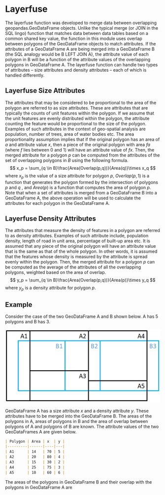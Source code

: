 # Layerfuse

The layerfuse function was developed to merge data between overlapping geopandas.GeoDataFrame objects. Unlike the typical merge (or JOIN in the SQL lingo) function that matches data between data tables based on a common shared key value, the function in this module uses overlap between polygons of the GeoDataFrame objects to match attributes. If the attributes of a GeoDataFrame A are being merged into a GeoDataFrame B (the SQL analogy would be B LEFT JOIN A), the attribute value of each polygon in B will be a function of the attribute values of the overlapping polygons in GeoDataFrame A. The layerfuse function can handle two types of attributes – size attributes and density attributes – each of which is handled differently.

## Layerfuse Size Attributes

The attributes that may be considered to be proportional to the area of the polygon are referred to as size attributes. These are attributes that are typically the counts of unit features within the polygon. If we assume that the unit features are evenly distributed within the polygon, the attribute counting the feature would be proportional to the size of the polygon. Examples of such attributes in the context of geo-spatial analysis are population, number of trees, area of water bodies etc. The area proportionality assumption implies that if the original polygon has an area of $a$ and attribute value $x$, then a piece of the original polygon with area $fa$ (where $f$ lies between $0$ and $1$) will have an attribute value of $fx$. Then, the merged attribute for a polygon $p$ can be computed from the attributes of the set of overlapping polygons in $B$ using the following formula.
$$
x_p = \sum_{q \in B}\frac{Area(Overlap(p,q))}{Area(q)}\times x_q
$$
where $x_p$ is the value of a size attribute for polygon $p$, $Overlap(p,1)$ is a function that generates the polygon formed by the intersection of polygons $p$ and $q$ , and $Area(p)$ is a function that computes the area of polygon $p$. Note that when a set of attributes is merged from a GeoDataFrame B into a GeoDataFrame A, the above operation will be used to calculate the attributes for each polygon in the GeoDataFrame A.

## Layerfuse Density Attributes

The attributes that measure the density of features in a polygon are referred to as density attributes. Examples of such attribute include, population density, length of road in unit area, percentage of built-up area etc. It is assumed that any piece of the original polygon will have an attribute value that is the same as that of the whole polygon. In other words, it is assumed that the features whose density is measured by the attribute is spread evenly within the polygon. Then, the merged attribute for a polygon $p$ can be computed as the average of the attributes of all the overlapping polygons, weighted based on the area of overlap.
$$
y_p = \sum_{q \in B}\frac{Area(Overlap(p,q))}{Area(p)}\times y_q
$$
where $y_p$ is a density attribute for polygon $p$.

## Example

Consider the case of the two GeoDataFrame A and B shown below. A has 5 polygons and B has 3.

![Image of GeoDataFrames A and B](.\Res\Polygons.png)

GeoDataFrame A has a size attribute $x$ and a density attribute $y$. These attributes have to be merged into the GeoDataFrame B. The areas of the polygons in A, areas of polygons in B and the area of overlap between polygons of A and polygons of B are known. The attribute values of the two GeoDataFrames A are given below.

```markdown
| Polygon | Area | x  | y |
|---------|------|----|---|
| A1      | 14   | 70 | 5 |
| A2      | 20   | 80 | 4 |
| A3      | 15   | 30 | 2 |
| A4      | 25   | 75 | 3 |
| A5      | 10   | 60 | 6 |
```

The areas of the polygons in GeoDataFrame B and their overlap with the polygons in GeoDataFrame A are
